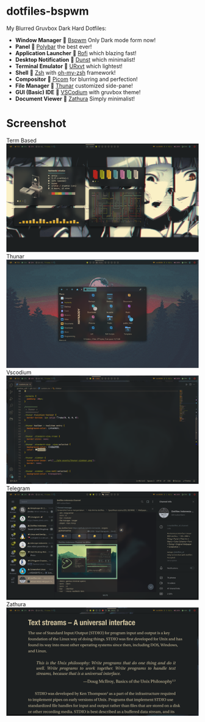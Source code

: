 # dotfiles-bspwm
My Blurred Gruvbox Dark Hard Dotfiles:

- **Window Manager** :bento: [Bspwm](https://github.com/baskerville/bspwm) Only Dark mode form now!
- **Panel** :blossom: [Polybar](https://github.com/polybar/polybar) the best ever!
- **Application Launcher** :rocket: [Rofi](https://github.com/davatorium/rofi) which blazing fast!
- **Desktop Notification** :bell: [Dunst](https://github.com/dunst-project/dunst) which minimalist!
- **Terminal Emulator** :leaves: [URxvt](http://software.schmorp.de/pkg/rxvt-unicode.html) which lightest!
- **Shell** :shell: [Zsh](https://zsh.org) with [oh-my-zsh](https://github.com/ohmyzsh/ohmyzsh) framework!
- **Compositor** :shaved_ice: [Picom](https://github.com/ibhagwan/picom-ibhagwan-git) for blurring and perfection!
- **File Manager** :file_folder: [Thunar](https://docs.xfce.org/xfce/thunar/start) customized side-pane!
- **GUI (Basic) IDE** :space_invader: [VSCodium](https://vscodium.com) with gruvbox theme!
- **Document Viewer** :ledger: [Zathura](https://pwmt.org/projects/zathura/) Simply minimalist!

# Screenshot
Term Based
![Neofetch - panes - cava - pipes2](https://github.com/neoryans/dotfiles-bspwm/blob/main/Screenshot/Screenshot-01%20Terminal.png?raw=true)
Thunar
![Thunar](https://github.com/neoryans/dotfiles-bspwm/blob/main/Screenshot/Screenshot-02%20Thunar.png?raw=true)
Vscodium
![VSCodium](https://github.com/neoryans/dotfiles-bspwm/blob/main/Screenshot/Screenshot-03%20VSCodium.png?raw=true)
Telegram
![Telegram](https://github.com/neoryans/dotfiles-bspwm/blob/main/Screenshot/Screenshot-04%20Telegram.png?raw=true)
Zathura
![Zathura](https://github.com/neoryans/dotfiles-bspwm/blob/main/Screenshot/Screenshot-05%20Zathura.png?raw=true)
